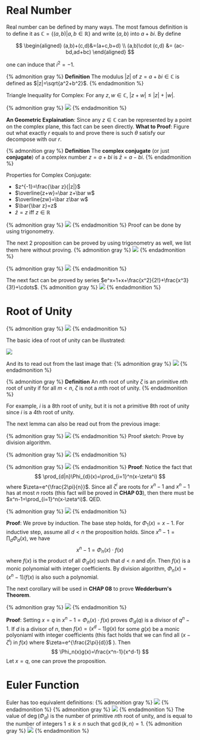 # Real Number 

Real number can be defined by many ways. The most famous definition is to define it as $\mathbb C=\{(a,b)|a,b\in\mathbb R\}$ and write $(a,b)$ into $a+bi$. By define

$$
\begin{aligned}
(a,b)+(c,d)&=(a+c,b+d) \\
(a,b)\cdot (c,d) &= (ac-bd,ad+bc)
\end{aligned}
$$

 one can induce that $i^2=-1$.

{% admonition gray %}
**Definition** The modulus $|z|$ of $z=a+bi\in\mathbb C$ is defined as $|z|=\sqrt{a^2+b^2}$.
{% endadmonition %}

Triangle Inequality for Complex: For any $z,w\in\mathbb C$, $|z+w|\leq |z|+|w|$.

{% admonition gray %}
![](image-20191207194556815.png)
{% endadmonition %}

**An Geometric Explaination**: Since any $z\in\mathbb C$ can be represented by a point on the complex plane, this fact can be seen directly.
**What to Proof**: Figure out what exactly $r$ equals to and prove there is such $\theta$ satisfy our decompose with our $r$.

{% admonition gray %}
**Definition** The **complex conjugate** (or just **conjugate**) of a complex number $z=a+bi$ is $\bar z=a-bi$.
{% endadmonition %}

Properties for Complex Conjugate:

- $z^{-1}=\frac{\bar z}{|z|}$
- $\overline{z+w}=\bar z+\bar w$
- $\overline{zw}=\bar z\bar w$
- $\bar{\bar z}=z$
- $\bar z=z$ iff $z\in\mathbb R$

{% admonition gray %}
![](image-20191207195041133.png)
{% endadmonition %}
Proof can be done by using trigonometry.

The next 2 proposition can be proved by using trigonometry as well, we list them here without proving.
{% admonition gray %}
![](image-20191207195340068.png)
{% endadmonition %}

{% admonition gray %}
![](image-20191207195504131.png)
{% endadmonition %}

The next fact can be proved by series $e^x=1+x+\frac{x^2}{2!}+\frac{x^3}{3!}+\cdots$.
{% admonition gray %}
![](2image-20191207202058225.png)
{% endadmonition %}

# Root of Unity

{% admonition gray %}
![](/image-20191207202323867.png)
{% endadmonition %}

The basic idea of root of unity can be illustrated:

![](image-20191207202502001.png)

And its to read out from the last image that:
{% admonition gray %}
![](image-20191207202532737.png)
{% endadmonition %}

{% admonition gray %}
**Definition** An $n$th root of unity $\zeta$ is an primitive $n$th root of unity if for all $m<n$, $\zeta$ is not a $m$th root of unity.
{% endadmonition %}

For example, $i$ is a $8$th root of unity, but it is not a primitive $8$th root of unity since $i$ is a $4$th root of unity.

The next lemma can also be read out from the previous image:

{% admonition gray %}
![](image-20191207203029592.png)
{% endadmonition %}
Proof sketch: Prove by division algorithm.

{% admonition gray %}
![](image-20191207203206188.png)
{% endadmonition %}

{% admonition gray %}
![](image-20191207204139986.png)
{% endadmonition %}
**Proof**: Notice the fact that
$$
\prod_{d|n}\Phi_{d}(x)=\prod_{i=1}^n(x-\zeta^i)
$$
where $\zeta=e^{\frac{2\pi}{n}}$. Since all $\zeta^i$ are roots for $x^n-1$ and $x^n-1$ has at most $n$ roots (this fact will be proved in **CHAP 03**), then there must be $x^n-1=\prod_{i=1}^n(x-\zeta^i)$. QED.

{% admonition gray %}
![](image-20191207214936988.png)
{% endadmonition %}

**Proof**: We prove by induction. The base step holds, for $\Phi_1(x)=x-1$. For inductive step, assume all $d<n$ the proposition holds. Since $x^n-1=\prod_d \Phi_d(x)$, we have
$$
x^n-1=\Phi_n(x)\cdot f(x)
$$
where $f(x)$ is the product of all $\Phi_d(x)$ such that $d<n$ and $d|n$. Then $f(x)$ is a monic polynomial with integer coefficients. By division algorithm, $\Phi_n(x)=(x^n-1)/f(x)$ is also such a polynomial.

The next corollary will be used in **CHAP 08** to prove **Wedderburn's Theorem**.

{% admonition gray %}
![](image-20191207215609186.png)
{% endadmonition %}

**Proof**: Setting $x=q$ in $x^n-1=\Phi_n(x)\cdot f(x)$ proves $\Phi_d(q)$ is a divisor of $q^n-1$. If $d$ is a divisor of $n$, then $f(x)=(x^d-1)g(x)$ for some $g(x)$ be a monic polyoniaml with integer coefficients (this fact holds that we can find all $(x-\zeta^i)$ in $f(x)$ where $\zeta=e^{\frac{2\pi}{d}}$ ). Then
$$
\Phi_n(x)g(x)=\frac{x^n-1}{x^d-1}
$$
Let $x=q$, one can prove the proposition.

# Euler Function

Euler has too equivalent definitions: 
{% admonition gray %}
![](image-20191207212223878.png)
{% endadmonition %}
{% admonition gray %}
![](image-20191207212215759.png)
{% endadmonition %}
The value of $\deg(\Phi_d)$ is the number of primitive $n$th root of unity, and is equal to the number of integers $1\leq k\leq n$ such that $\gcd(k,n)=1$.
{% admonition gray %}
![](image-20191207212830685.png)
{% endadmonition %}